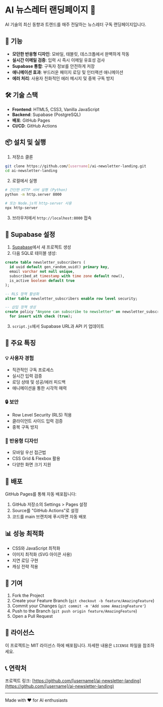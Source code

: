 # AI 뉴스레터 랜딩페이지 🤖

AI 기술의 최신 동향과 트렌드를 매주 전달하는 뉴스레터 구독 랜딩페이지입니다.

## 🚀 기능

- **모던한 반응형 디자인**: 모바일, 태블릿, 데스크톱에서 완벽하게 작동
- **실시간 이메일 검증**: 입력 시 즉시 이메일 유효성 검사
- **Supabase 통합**: 구독자 정보를 안전하게 저장
- **애니메이션 효과**: 부드러운 페이지 로딩 및 인터랙션 애니메이션
- **에러 처리**: 사용자 친화적인 에러 메시지 및 중복 구독 방지

## 🛠 기술 스택

- **Frontend**: HTML5, CSS3, Vanilla JavaScript
- **Backend**: Supabase (PostgreSQL)
- **배포**: GitHub Pages
- **CI/CD**: GitHub Actions

## 📦 설치 및 실행

1. 저장소 클론
```bash
git clone https://github.com/[username]/ai-newsletter-landing.git
cd ai-newsletter-landing
```

2. 로컬에서 실행
```bash
# 간단한 HTTP 서버 실행 (Python)
python -m http.server 8000

# 또는 Node.js의 http-server 사용
npx http-server
```

3. 브라우저에서 `http://localhost:8000` 접속

## 🔧 Supabase 설정

1. [Supabase](https://supabase.com)에서 새 프로젝트 생성
2. 다음 SQL로 테이블 생성:

```sql
create table newsletter_subscribers (
  id uuid default gen_random_uuid() primary key,
  email varchar not null unique,
  subscribed_at timestamp with time zone default now(),
  is_active boolean default true
);

-- RLS 정책 활성화
alter table newsletter_subscribers enable row level security;

-- 삽입 정책 생성
create policy "Anyone can subscribe to newsletter" on newsletter_subscribers
  for insert with check (true);
```

3. `script.js`에서 Supabase URL과 API 키 업데이트

## 🌟 주요 특징

### 💡 사용자 경험
- 직관적인 구독 프로세스
- 실시간 입력 검증
- 로딩 상태 및 성공/에러 피드백
- 애니메이션을 통한 시각적 매력

### 🔒 보안
- Row Level Security (RLS) 적용
- 클라이언트 사이드 입력 검증
- 중복 구독 방지

### 📱 반응형 디자인
- 모바일 우선 접근법
- CSS Grid & Flexbox 활용
- 다양한 화면 크기 지원

## 🚀 배포

GitHub Pages를 통해 자동 배포됩니다:

1. GitHub 저장소의 Settings > Pages 설정
2. Source를 "GitHub Actions"로 설정
3. 코드를 main 브랜치에 푸시하면 자동 배포

## 📊 성능 최적화

- CSS와 JavaScript 최적화
- 이미지 최적화 (SVG 아이콘 사용)
- 지연 로딩 구현
- 캐싱 전략 적용

## 🤝 기여

1. Fork the Project
2. Create your Feature Branch (`git checkout -b feature/AmazingFeature`)
3. Commit your Changes (`git commit -m 'Add some AmazingFeature'`)
4. Push to the Branch (`git push origin feature/AmazingFeature`)
5. Open a Pull Request

## 📄 라이선스

이 프로젝트는 MIT 라이선스 하에 배포됩니다. 자세한 내용은 `LICENSE` 파일을 참조하세요.

## 📞 연락처

프로젝트 링크: [https://github.com/[username]/ai-newsletter-landing](https://github.com/[username]/ai-newsletter-landing)

---

Made with ❤️ for AI enthusiasts 
